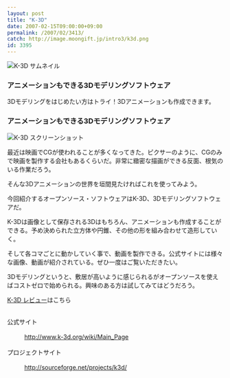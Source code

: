 ```yaml
---
layout: post
title: "K-3D"
date: 2007-02-15T09:00:00+09:00
permalink: /2007/02/3413/
catch: http://image.moongift.jp/intro3/k3d.png
id: 3395
---
```

 ![K-3D サムネイル](http://image.moongift.jp/intro3/k3d.t.png "K-3D サムネイル")
  

### アニメーションもできる3Dモデリングソフトウェア
  
3Dモデリングをはじめたい方はトライ！3Dアニメーションも作成できます。  
<!--more-->  

### アニメーションもできる3Dモデリングソフトウェア
  

![K-3D スクリーンショット](http://image.moongift.jp/intro3/k3d.png "K-3D スクリーンショット")

  

最近は映画でCGが使われることが多くなってきた。ピクサーのように、CGのみで映画を製作する会社もあるくらいだ。非常に緻密な描画ができる反面、根気のいる作業だろう。

  

そんな3Dアニメーションの世界を垣間見たければこれを使ってみよう。

  

今回紹介するオープンソース・ソフトウェアはK-3D、3Dモデリングソフトウェアだ。

  

K-3Dは画像として保存される3Dはもちろん、アニメーションも作成することができる。予め決められた立方体や円錐、その他の形を組み合わせて造形していく。

  

そして各コマごとに動かしていく事で、動画を製作できる。公式サイトには様々な画像、動画が紹介されている。ぜひ一度はご覧いただきたい。

  

3Dモデリングというと、敷居が高いように感じられるがオープンソースを使えばコストゼロで始められる。興味のある方は試してみてはどうだろう。

  

[K-3D レビュー](http://oss.moongift.jp/review/i-3415.html)はこちら

  
<dl>
<br><dt>公式サイト</dt>
<br><dd><a href="http://www.k-3d.org/wiki/Main_Page" target="_blank">http://www.k-3d.org/wiki/Main_Page</a></dd>
<br><dt>プロジェクトサイト</dt>
<br><dd><a href="http://sourceforge.net/projects/k3d/" target="_blank">http://sourceforge.net/projects/k3d/</a></dd>
<br>
</dl>